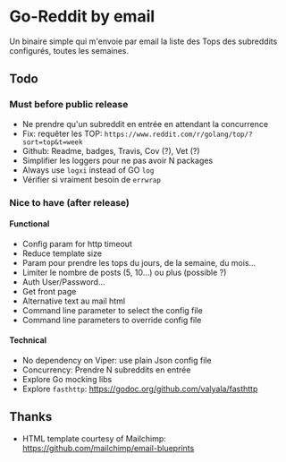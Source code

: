 # Go-Reddit by email

Un binaire simple qui m'envoie par email la liste des Tops des subreddits configurés, toutes les semaines.

## Todo

### Must before public release

* Ne prendre qu'un subreddit en entrée en attendant la concurrence
* Fix: requêter les TOP: `https://www.reddit.com/r/golang/top/?sort=top&t=week`
* Github: Readme, badges, Travis, Cov (?), Vet (?)
* Simplifier les loggers pour ne pas avoir N packages
* Always use `logxi` instead of GO `log`
* Vérifier si vraiment besoin de `errwrap`

### Nice to have (after release)

#### Functional

* Config param for http timeout
* Reduce template size
* Param pour prendre les tops du jours, de la semaine, du mois...
* Limiter le nombre de posts (5, 10...) ou plus (possible ?)
* Auth User/Password...
* Get front page
* Alternative text au mail html
* Command line parameter to select the config file
* Command line parameters to override config file

#### Technical 

* No dependency on Viper: use plain Json config file
* Concurrency: Prendre N subreddits en entrée
* Explore Go mocking libs
* Explore `fasthttp`: https://godoc.org/github.com/valyala/fasthttp

## Thanks

* HTML template courtesy of Mailchimp: https://github.com/mailchimp/email-blueprints